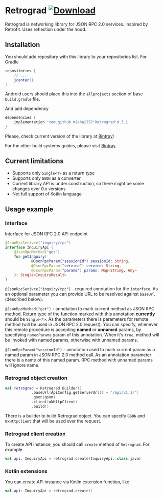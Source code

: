 # Retrograd [ ![Download](https://api.bintray.com/packages/retrograd/Retrograd/retrograd/images/download.svg) ](https://bintray.com/retrograd/Retrograd/retrograd/_latestVersion)
Retrograd is networking library for JSON RPC 2.0 services. Inspired by Retrofit. Uses reflection under the hood.

## Installation
You should add repository with this library to your repositories list. For Gradle
```groovy
repositories {
    // ...
    jcenter()
}
```
Android users should place this into the `allprojects` section of base `build.gradle` file.

And add dependency
```groovy
dependencies {
    implementation 'com.github.mikhail57:Retrograd:0.3.1'
}
```
Please, check current version of the library at [Bintray](https://bintray.com/retrograd/Retrograd/retrograd)!

For the other build systems guides, please visit [Bintray](https://bintray.com/retrograd/Retrograd/retrograd)

## Current limitations
- Supports only `Single<T>` as a return type
- Supports only `GSON` as a converter
- Current library API is under construction, so there might be some changes over 0.x versions
- Not full support of Kotlin language

## Usage example
### Interface
Interface for JSON RPC 2.0 API endpoint
```kotlin
@JsonRpcSerivce("inquiry/rpc")
interface InquiryApi {
    @JsonRpcMethod("get")
    fun getInquiry(
            @JsonRpcParam("sessionId") sessionId: String,
            @JsonRpcParam("service") service: String,
            @JsonRpcParam("params") params: Map<String, Any>
    ): Single<InquiryResult>
}
```

`@JsonRpcSerivce("inquiry/rpc")` - required annotation for the `interface`. As an optional parameter you can provide URL to be 
resolved against `baseUrl` (described below).

`@JsonRpcMethod("get")` - annotation to mark current method as JSON RPC method. Return type of the function marked with 
this annotation **currently** should be `Single<*>`. As the parameters there is parameters for remote method (will be
used in JSON RPC 2.0 request). You can specify, whenever this remote procedure is accepting **named** or **unnamed**
params, by specifying `namedParams` param of this annotation. When it's `true`, method will be invoked with named params,
otherwise with unnamed params.

`@JsonRpcParam("sessionId")` - annotation used to mark current param as a named param in JSON RPC 2.0 method call.
As an annotation parameter there is a name of this named param. RPC method with unnamed params will ignore name.

### Retrograd object creation
```kotlin
val retrograd = Retrograd.Builder()
            .baseUrl(ApiConfig.getServerUrl() + "/api/v1.1/")
            .gson(gson)
            .client(okHttpClient)
            .build()
```
There is a builder to build Retrograd object. You can specify `GSON` and `OkHttpClient` that will be used over the request.

### Retrograd client creation
To create API instance, you should call `create` method of `Retrograd`. For example
```kotlin
val api: InquiryApi = retrograd.create(InquiryApi::class.java)
```

### Kotlin extensions
You can create API instance via Kotlin extension function, like
```kotlin
val api: InquiryApi = retrograd.create()
```
